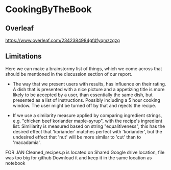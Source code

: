 # CookingByTheBook
## Overleaf
https://www.overleaf.com/2342384984gfdfyqmzzgzg

## Limitations 
Here we can make a brainstormy list of things, which we come across that should be mentioned in the discussion section of our report. 

 - The way that we present users with results, has influence on their rating. A dish that is presented with a nice picture and a appetizing title is more likely to be accepted by a user, than essentially the same dish, but presented as a list of instructions. Possibly including a 5 hour cooking window. The user might be turned off by that and rejects the recipe. 
 
 - If we use a similarity measure applied by comparing ingredient strings, e.g. "chicken beef koriander maple-syrup", with the recipe's ingredient list: Similiarity is measured based on string "equalitiveness", this has the desired effect that 'koriander' matches perfect with 'koriander', but the undesired effect that 'nut' will be more similar to 'cut' than to 'macadamia'. 


FOR JAN
Cleaned_recipes.p is located on Shared Google drive location, file was too big for github
Download it and keep it in the same location as notebook
